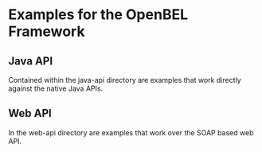 Examples for the OpenBEL Framework
==========================

## Java API
Contained within the java-api directory are examples that work directly against the native Java APIs.


## Web API
In the web-api directory are examples that work over the SOAP based web API.